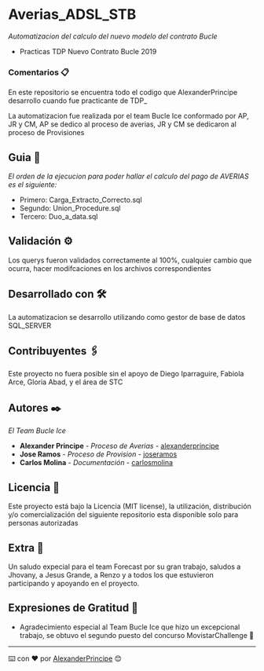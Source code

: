 # Averias_ADSL_STB

_Automatizacion del calculo del nuevo modelo del contrato Bucle_
- Practicas TDP Nuevo Contrato Bucle 2019

### Comentarios 📋

En este repositorio se encuentra todo el codigo que AlexanderPrincipe desarrollo cuando fue practicante de TDP_

La automatizacion fue realizada por el team Bucle Ice conformado por AP, JR y CM, AP se dedico al proceso de averias, JR y CM se dedicaron al proceso de Provisiones

## Guia 🔧

_El orden de la ejecucion para poder hallar el calculo del pago de AVERIAS es el siguiente:_

* Primero: Carga_Extracto_Correcto.sql
* Segundo: Union_Procedure.sql
* Tercero: Duo_a_data.sql

## Validación ⚙️

Los querys fueron validados correctamente al 100%, cualquier cambio que ocurra, hacer modifcaciones en los archivos correspondientes

## Desarrollado con 🛠️

La automatizacion se desarrollo utilizando como gestor de base de datos SQL_SERVER

## Contribuyentes 🖇️

Este proyecto no fuera posible sin el apoyo de Diego Iparraguire, Fabiola Arce, Gloria Abad, y el área de STC

## Autores ✒️

_El Team Bucle Ice_

* **Alexander Principe** - *Proceso de Averias* - [alexanderprincipe](https://github.com/AlexanderPrincipe)
* **Jose Ramos** - *Proceso de Provision* - [joseramos](https://github.com/jonuel63)
* **Carlos Molina** - *Documentación* - [carlosmolina](https://github.com/CarlosMolina)

## Licencia 📄

Este proyecto está bajo la Licencia (MIT license), la utilización, distribución y/o comercialización del siguiente repositorio esta disponible solo para personas autorizadas

## Extra 📄

Un saludo expecial para el team Forecast por su gran trabajo, saludos a Jhovany, a Jesus Grande, a Renzo y a todos los que estuvieron participando y apoyando en el proyecto.

## Expresiones de Gratitud 🎁

* Agradecimiento especial al Team Bucle Ice que hizo un excepcional trabajo, se obtuvo el segundo puesto del concurso MovistarChallenge 📢


---
⌨️ con ❤️ por [AlexanderPrincipe](https://github.com/AlexanderPrincipe) 😊
